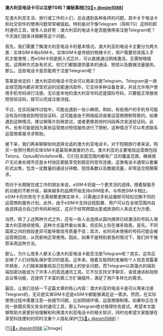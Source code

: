 **澳大利亚电话卡可以注册TG吗？揭秘真相[[TG💪+ @esim1088](https://t.me/s/esim1088)]**

在澳大利亚生活、旅行或工作的人们，总会遇到各种各样的问题，其中关于电话卡和社交软件的使用问题常常被提起。特别是对于像Telegram（简称TG）这样的即时通讯工具，很多人会好奇：澳大利亚的电话卡是否能够用来注册Telegram呢？今天我们就来详细解答这个问题。

首先，我们需要了解澳大利亚电话卡的基本情况。澳大利亚的电话卡主要分为两大类：实体SIM卡和eSIM卡。实体SIM卡是传统的物理卡片，用户需要将其插入手机才能使用；而eSIM卡则是嵌入式芯片，可以直接通过网络激活，无需物理插拔。这两种方式各有优劣，但它们都能提供基本的通话、短信以及数据流量服务。那么，这些电话卡是否能用于注册Telegram呢？

答案是肯定的！澳大利亚的电话卡完全可以用来注册Telegram。Telegram是一款全球范围内都非常受欢迎的加密通讯软件，它支持多种设备登录，并且允许用户使用手机号码进行注册。无论是本地的澳大利亚号码还是国际号码，只要能正常接收短信验证码，就可以完成注册流程。

不过，在实际操作过程中，可能会遇到一些小麻烦。例如，有些用户的手机号可能没有及时接收到短信验证码，这可能是由于网络延迟或者运营商限制导致的。如果遇到这种情况，建议稍等片刻再尝试，或者更换其他时间段再次发送验证码。此外，也有可能是因为某些运营商对短信服务进行了限制，这种情况下可以考虑联系运营商客服寻求帮助。

接下来，我们再来聊聊如何选择合适的澳大利亚电话卡。对于短期旅行者来说，购买一张预付费的实体SIM卡是最简单直接的方式。澳大利亚的主要电信运营商包括Telstra、Optus和Vodafone等，它们在全国范围内都有广泛的覆盖范围，确保用户无论身处城市还是乡村地区都能享受到稳定的信号连接。这类电话卡通常以套餐形式出售，包含一定数量的通话分钟数、短信条数以及数据流量，非常适合短期需求。

而对于长期居住或工作的朋友来说，eSIM卡则是一个更灵活的选择。随着智能手机功能的不断升级，越来越多的品牌开始支持eSIM技术。与传统SIM卡相比，eSIM卡的优势在于无需频繁更换实体卡，只需通过手机设置即可轻松切换不同的运营商和服务计划。此外，由于eSIM卡支持远程配置，用户可以在全球范围内自由选择适合自己的号码和地区，这对于经常跨国出差或旅游的人来说尤为方便。

当然，除了上述两种方式之外，还有一些人会选择从国内携带已经激活的号码入境澳大利亚继续使用。这种方式虽然看似省事，但实际上存在诸多隐患。首先，不同国家之间的频段差异可能导致信号质量不佳；其次，长时间未使用的号码可能会被运营商回收，从而影响正常使用。因此，如果不是特别紧急的情况下，我们并不推荐采用这种方法。

那么，为什么很多人都关心澳大利亚电话卡能否注册Telegram呢？其实，这背后反映了人们对隐私保护意识的提高。近年来，随着互联网的发展和个人信息泄露事件频发，人们越来越重视自己在网络上的安全问题。而Telegram以其强大的端到端加密功能成为了许多人的首选通讯工具。它不仅支持文字聊天、语音通话和视频会议等功能，还提供了丰富的第三方扩展插件，满足了用户多样化的需求。

最后，让我们总结一下这篇文章的核心内容：澳大利亚的电话卡是可以用来注册Telegram的，无论是实体SIM卡还是eSIM卡都能够满足这一需求。然而，在实际使用过程中需要注意一些细节问题，比如网络环境、运营商限制等。如果你正在寻找一款既实用又安全的通讯工具，那么Telegram绝对值得你去尝试。希望本文能够帮助大家更好地理解和利用澳大利亚电话卡的相关知识，同时也希望大家能够在享受科技便利的同时注重个人隐私保护[[TG💪+ @esim1088](https://t.me/s/esim1088)]！

[[TG💪+ @esim1088](https://t.me/s/esim1088) ![Image](https://i.postimg.cc/4NQfJmqS/Snipaste-2025-05-13-00-14-12.png)]